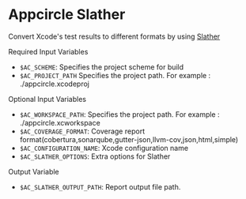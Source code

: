 # Appcircle Slather

Convert Xcode's test results to different formats by using [Slather](https://github.com/SlatherOrg/slather)

Required Input Variables
- `$AC_SCHEME`: Specifies the project scheme for build
- `$AC_PROJECT_PATH`  Specifies the project path. For example : ./appcircle.xcodeproj

Optional Input Variables
- `$AC_WORKSPACE_PATH`: Specifies the project path. For example : ./appcircle.xcworkspace
- `$AC_COVERAGE_FORMAT`: Coverage report format(cobertura,sonarqube,gutter-json,llvm-cov,json,html,simple)
- `$AC_CONFIGURATION_NAME`: Xcode configuration name
- `$AC_SLATHER_OPTIONS`: Extra options for Slather

Output Variable
- `$AC_SLATHER_OUTPUT_PATH`: Report output file path.
